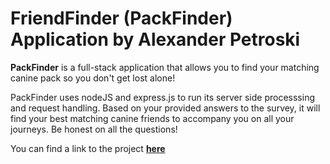 # FriendFinder (PackFinder) Application by Alexander Petroski


__PackFinder__ is a full-stack application that allows you to find your matching canine pack so you don't get lost alone!

PackFinder uses nodeJS and express.js to run its server side processsing and request handling. Based on your provided answers to the survey, it will find your best matching canine friends to accompany you on all your journeys. Be honest on all the questions!

You can find a link to the project [__here__](https://pure-escarpment-48703.herokuapp.com/)

